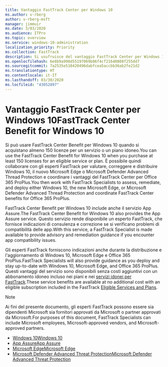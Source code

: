 ```yaml
---
title: Vantaggio FastTrack Center per Windows 10
ms.author: v-rberg
author: v-rberg-msft
manager: jimmuir
ms.date: 3/03/2020
ms.audience: ITPro
ms.topic: overview
ms.service: windows-10-administration
localization_priority: Priority
ms.collection: FastTrack
description: Si usufruisce del vantaggio FastTrack Center per Windows 10 quando si acquistano * almeno* 150 licenze per un servizio o piano idoneo.
ms.openlocfilehash: 6e8b9a998d55197069b86f4cf21640808f255dd7
ms.sourcegitcommit: 7a2535e510420496dabfcea5accbb36ab2fe21d2
ms.translationtype: HT
ms.contentlocale: it-IT
ms.lasthandoff: 03/30/2020
ms.locfileid: "43052897"
---
```

# <a name="fasttrack-center-benefit-for-windows-10"></a><span data-ttu-id="3c80a-103">Vantaggio FastTrack Center per Windows 10</span><span class="sxs-lookup"><span data-stu-id="3c80a-103">FastTrack Center Benefit for Windows 10</span></span>

<span data-ttu-id="3c80a-104">Si può usare FastTrack Center Benefit per Windows 10 quando si acquistano almeno 150 licenze per un servizio o un piano idoneo.</span><span class="sxs-lookup"><span data-stu-id="3c80a-104">You can use the FastTrack Center Benefit for Windows 10 when you purchase at least 150 licenses for an eligible service or plan.</span></span> <span data-ttu-id="3c80a-105">È possibile quindi collaborare con gli esperti FastTrack per valutare, correggere e distribuire Windows 10, il nuovo Microsoft Edge o Microsoft Defender Advanced Thread Protection e coordinare i vantaggi del FastTrack Center per Office 365 ProPlus.</span><span class="sxs-lookup"><span data-stu-id="3c80a-105">You then work with FastTrack Specialists to assess, remediate, and deploy either Windows 10, the new Microsoft Edge, or Microsoft Defender Advanced Thread Protection and coordinate FastTrack Center benefits for Office 365 ProPlus.</span></span> 

<span data-ttu-id="3c80a-106">FastTrack Center Benefit per Windows 10 include anche il servizio App Assure.</span><span class="sxs-lookup"><span data-stu-id="3c80a-106">The FastTrack Center Benefit for Windows 10 also provides the App Assure service.</span></span> <span data-ttu-id="3c80a-107">Questo servizio rende disponibile un esperto FastTrack, che fornisce indicazioni di consulenza e correzione se si verificano problemi di compatibilità delle app.</span><span class="sxs-lookup"><span data-stu-id="3c80a-107">With this service, a FastTrack Specialist is made available to provide advisory and remediation guidance if you encounter app compatibility issues.</span></span> 

<span data-ttu-id="3c80a-108">Gli esperti FastTrack forniscono indicazioni anche durante la distribuzione e l'aggiornamento di Windows 10, Microsoft Edge e Office 365 ProPlus.</span><span class="sxs-lookup"><span data-stu-id="3c80a-108">FastTrack Specialists will also provide guidance as you deploy and stay up-to-date with Windows 10, Microsoft Edge, and Office 365 ProPlus.</span></span> <span data-ttu-id="3c80a-109">Questi vantaggi del servizio sono disponibili senza costi aggiuntivi con un abbonamento idoneo incluso nei piani e nei [servizi idonei per FastTrack](M365-eligible-services-and-plans.md).</span><span class="sxs-lookup"><span data-stu-id="3c80a-109">These service benefits are available at no additional cost with an eligible subscription included in the FastTrack [Eligible Services and Plans](M365-eligible-services-and-plans.md).</span></span>
  
> [!NOTE]
> <span data-ttu-id="3c80a-110">Ai fini del presente documento, gli esperti FastTrack possono essere sia dipendenti Microsoft sia fornitori approvati da Microsoft o partner approvati da Microsoft.</span><span class="sxs-lookup"><span data-stu-id="3c80a-110">For purposes of this document, FastTrack Specialists can include Microsoft employees, Microsoft-approved vendors, and Microsoft-approved partners.</span></span> 
    
- [<span data-ttu-id="3c80a-111">Windows 10</span><span class="sxs-lookup"><span data-stu-id="3c80a-111">Windows 10</span></span>](Win-10-windows-10.md)
- [<span data-ttu-id="3c80a-112">App Assure</span><span class="sxs-lookup"><span data-stu-id="3c80a-112">App Assure</span></span>](Win-10-app-assure.md)
- [<span data-ttu-id="3c80a-113">Microsoft Edge</span><span class="sxs-lookup"><span data-stu-id="3c80a-113">Microsoft Edge</span></span>](Win-10-microsoft-edge.md)
- [<span data-ttu-id="3c80a-114">Microsoft Defender Advanced Threat Protection</span><span class="sxs-lookup"><span data-stu-id="3c80a-114">Microsoft Defender Advanced Threat Protection</span></span>](Win-10-microsoft-defender-atp.md)

